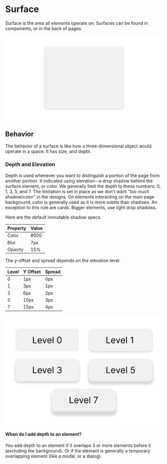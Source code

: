 # Surface
Surface is the area all elements operate on. Surfaces can be found in components, or in the back of pages.

![surface.png](_Media/Surface.png)

## Behavior
The behavior of a surface is like how a three-dimensional object would operate in a space. It has size, and depth.

### Depth and Elevation
Depth is used whenever you want to distinguish a portion of the page from another portion. It indicated using elevation--a drop shadow behind the surface element, or color. We generally limit the depth to these numbers: 0, 1, 3, 5, and 7. The limitation is set in place as we don't want "too much shadow/color" in the designs. On elements interacting on the main page background, color is generally used as it is more subtle than shadows. An exception to this rule are cards. Bigger elements, use light drop shadows.

Here are the default immutable shadow specs.

| Property | Value |
|----------|-------|
| Color    | #000  |
| Blur     | 7px   |
| Opacity  | 15%   |

The y-offset and spread depends on the elevation level.

| Level | Y Offset | Spread |
|-------|----------|--------|
| 0     | 1px      | 0px    |
| 1     | 3px      | 1px    |
| 3     | 6px      | 2px    |
| 5     | 10px     | 3px    |
| 7     | 15px     | 4px    |

![elevations.png](_Media/Elevations.png)

#### When do I add depth to an element?
You add depth to an element if it overlaps 3 or more elements before it (excluding the background). Or if the element is generally a temporary overlapping element (like a modal, or a dialog).